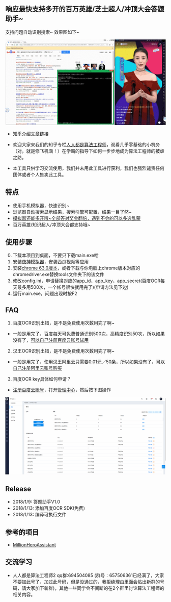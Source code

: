 ## 响应最快支持多开的百万英雄/芝士超人/冲顶大会答题助手~

支持问题自动识别搜索~ 效果图如下~

![](demo.gif)

* [知乎介绍文章链接](https://zhuanlan.zhihu.com/p/28196603)

* 欢迎大家来我们的知乎专栏[人人都是算法工程师](https://zhuanlan.zhihu.com/p/27515227)，观看几乎零基础的小机务（对，就是修飞机滴！）在学霸的指导下如何一步步地成为算法工程师的被虐之路。

* 本工具只供学习交流使用，我们并未用此工具进行获利，我们也强烈谴责任何团体或者个人售卖此工具。

## 特点
* 使用手机模拟器，快速识别~
* 浏览器自动搜索显示结果，搜索引擎可配置，结果一目了然~
* [模拟器还能多开哦~全部答对奖金翻倍，遇到不会的可以多选乱蒙](https://www.yeshen.com/blog/duokai/)
* 百万英雄/知识超人/冲顶大会都支持哦~

## 使用步骤

0. 下载本项目到桌面，不要只下载main.exe哈
1. 安装[夜神模拟器](https://www.yeshen.com/cn/download/fullPackage)，安装西瓜视频等应用
2. 安装[chrome 63.0版本](https://download.pchome.net/internet-browser-browser/download-141761.html)，或者下载与你电脑上chrome版本对应的chromedriver.exe替换tools文件夹下的该文件
3. 修改config.ini，申请替换对应的app_id，app_key，app_secret(百度OCR每天最多用500次，一个帐号很快就用完了)(申请方法见下边)
4. 运行main.exe，问题出现时按F2

## FAQ

1. 百度OCR识别出错，是不是免费使用次数用完了啊~

* 一般是用完了，百度每天可免费普通识别500次，高精度识别50次，所以如果没有了，[可以自己注册百度云账号试用](http://ai.baidu.com/tech/ocr/general)

2. 汉王OCR识别出错，是不是免费使用次数用完了啊~

* 一般是用完了，使用汉王阿里云只需要0.01元／50条，所以如果没有了，[可以自己注册阿里云账号购买](https://market.aliyun.com/products/57124001/cmapi011466.html?spm=5176.730005.0.0.Rvba26#sku=yuncode546600000)

3. 百度OCR key具体如何申请？

* [注册百度云账号](http://ai.baidu.com/tech/ocr/general)，打开[管理中心](https://console.bce.baidu.com/iam)，然后按下图操作

![](baidu.gif)

## Release

* 2018/1/9: 答题助手V1.0
* 2018/1/13: 添加百度OCR SDK(免费)
* 2018/1/13: 编译可执行文件

## 参考的项目

* [MillionHeroAssistant](https://github.com/smileboywtu/MillionHeroAssistant)

## 交流学习
* 人人都是算法工程师2 qq群:694504085  (群号：657506361已经满了，大家不要加此号了，加过此号码，但是没通过的，我拒绝理由里面会贴出新群的号码，请大家加下新群)，其他一些同学会不间断的在2个群里讨论算法工程师的相关内容。
